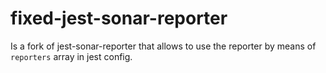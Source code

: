 # fixed-jest-sonar-reporter

Is a fork of jest-sonar-reporter that allows to use the reporter by means of `reporters` array in jest config.
